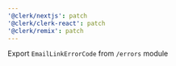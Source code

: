 ```yaml
---
'@clerk/nextjs': patch
'@clerk/clerk-react': patch
'@clerk/remix': patch
---
```


Export `EmailLinkErrorCode` from `/errors` module
